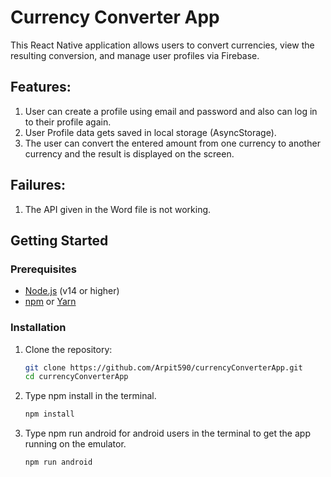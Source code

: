 # Currency Converter App

This React Native application allows users to convert currencies, view the resulting conversion, and manage user profiles via Firebase.


## Features:
1. User can create a profile using email and password and also can log in to their profile again.
2. User Profile data gets saved in local storage (AsyncStorage).
3. The user can convert the entered amount from one currency to another currency and the result is displayed on the screen.

## Failures:
1. The API given in the Word file is not working.

## Getting Started

### Prerequisites

- [Node.js](https://nodejs.org/) (v14 or higher)
- [npm](https://www.npmjs.com/) or [Yarn](https://yarnpkg.com/)

### Installation

1. Clone the repository:

   ```bash
   git clone https://github.com/Arpit590/currencyConverterApp.git
   cd currencyConverterApp

2. Type npm install in the terminal.
   
   ```bash
   npm install

3. Type npm run android for android users in the terminal to get the app running on the emulator.
   
   ```bash
   npm run android
